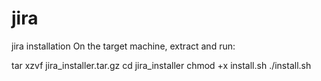 # jira
jira installation
On the target machine, extract and run:

tar xzvf jira_installer.tar.gz
cd jira_installer
chmod +x install.sh
./install.sh
